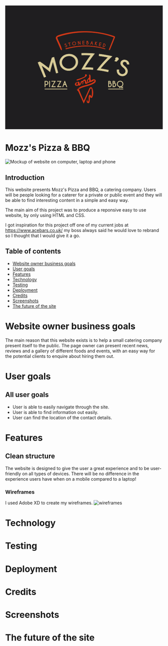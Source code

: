 ![Mozzs logo](assets/md-images/mozzs.png)
# Mozz's Pizza & BBQ

![Mockup of website on computer, laptop and phone](assets/md-images/mockup.png)

## Introduction
This website presents Mozz's Pizza and BBQ, a catering company. Users will be people looking for a caterer for a private or public event and they will be able to find interesting content in a simple and easy way.

The main aim of this project was to produce a reponsive easy to use website, by only using HTML and CSS.

I got inspiration for this project off one of my current jobs at https://www.acebars.co.uk/ my boss always said he would love to rebrand so I thought that I would give it a go.

## Table of contents
* [Website owner business goals](#Website-owner-business-goals)
* [User goals](#User-goals)
* [Features](#Features)
* [Technology](#Technology)
* [Testing](#Testing)
* [Deployment](#Deployment)
* [Credits](#Credits)
* [Screenshots](#Screenshots)
* [The future of the site](#Future)





# Website owner business goals
The main reason that this website exists is to help a small catering company present itself to the public. The page owner can present recent news, reviews and a gallery of different foods and events, with an easy way for the potential clients to enquire about hiring them out.
# User goals
## All user goals
- User is able to easily navigate through the site.
- User is able to find information out easily.
- User can find the location of the contact details.
# Features
## Clean structure
The website is designed to give the user a great experience and to be user-friendly on all types of devices. There will be no difference in the experience users have when on a mobile compared to a laptop!

### Wireframes
I used Adobe XD to create my wireframes.
![wireframes](assets/md-images/mockup.png)
# Technology
# Testing
# Deployment
# Credits
# Screenshots
# The future of the site

